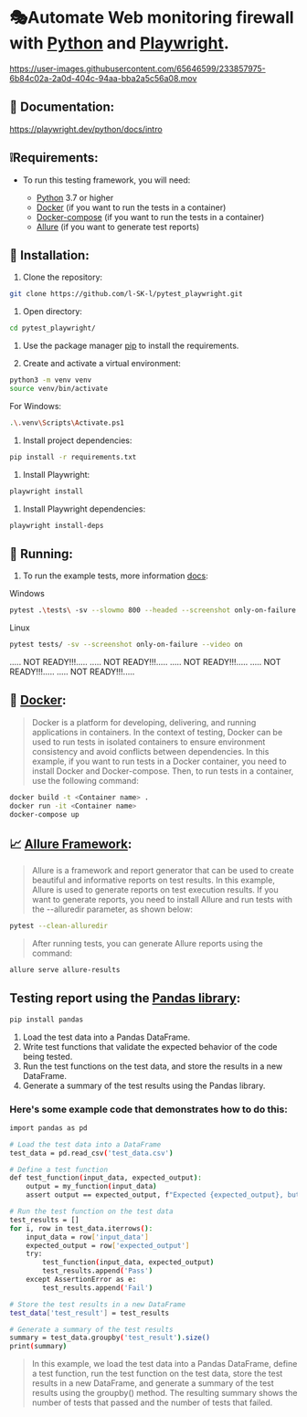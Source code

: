 # 🎭Automate Web monitoring firewall with [Python](https://www.python.org/) and [Playwright](https://playwright.dev/python/).

https://user-images.githubusercontent.com/65646599/233857975-6b84c02a-2a0d-404c-94aa-bba2a5c56a08.mov

## 📖 Documentation:

https://playwright.dev/python/docs/intro

## ❕Requirements:
* To run this testing framework, you will need:

  * [Python](https://www.python.org/) 3.7 or higher
  * [Docker](https://www.docker.com/) (if you want to run the tests in a container)
  * [Docker-compose](https://docs.docker.com/compose/) (if you want to run the tests in a container)
  * [Allure](https://github.com/allure-framework) (if you want to generate test reports)

## 🔧 Installation: 

1. Clone the repository:
```sh
git clone https://github.com/l-SK-l/pytest_playwright.git
```
1. Open directory:
```sh
cd pytest_playwright/
```

1. Use the package manager [pip](https://pip.pypa.io/en/stable/) to install the requirements.

1. Create and activate a virtual environment:
```sh
python3 -m venv venv
source venv/bin/activate
```
 For Windows:
```sh
.\.venv\Scripts\Activate.ps1
```

1. Install project dependencies: 
```sh
pip install -r requirements.txt
```
1. Install Playwright:
```sh
playwright install
```
1. Install Playwright dependencies:
```sh
playwright install-deps
```

## 🚀 Running:


1. To run the example tests, more information [docs](https://playwright.dev/python/docs/running-tests):

Windows
```sh
pytest .\tests\ -sv --slowmo 800 --headed --screenshot only-on-failure --video on
```

Linux
```sh
pytest tests/ -sv --screenshot only-on-failure --video on
```

..... NOT READY!!!.....
..... NOT READY!!!.....
..... NOT READY!!!.....
..... NOT READY!!!.....
..... NOT READY!!!.....

## 🐳 [Docker](https://www.docker.com/):
>Docker is a platform for developing, delivering, and running applications in containers. In the context of testing, Docker can be used to run tests in isolated containers to ensure environment consistency and avoid conflicts between dependencies. In this example, if you want to run tests in a Docker container, you need to install Docker and Docker-compose. Then, to run tests in a container, use the following command:
```sh
docker build -t <Container name> .
docker run -it <Container name>
docker-compose up
```
## 📈 [Allure Framework](https://github.com/allure-framework):
>Allure is a framework and report generator that can be used to create beautiful and informative reports on test results. In this example, Allure is used to generate reports on test execution results. If you want to generate reports, you need to install Allure and run tests with the --alluredir parameter, as shown below:
```sh
pytest --clean-alluredir
```
>After running tests, you can generate Allure reports using the command:

```sh
allure serve allure-results
```
## Testing report using the [Pandas library](https://github.com/pandas-dev/pandas):
```sh
pip install pandas
```
1. Load the test data into a Pandas DataFrame.
2. Write test functions that validate the expected behavior of the code being tested.
3. Run the test functions on the test data, and store the results in a new DataFrame.
4. Generate a summary of the test results using the Pandas library.
### Here's some example code that demonstrates how to do this:
```sh
import pandas as pd

# Load the test data into a DataFrame
test_data = pd.read_csv('test_data.csv')

# Define a test function
def test_function(input_data, expected_output):
    output = my_function(input_data)
    assert output == expected_output, f"Expected {expected_output}, but got {output}."

# Run the test function on the test data
test_results = []
for i, row in test_data.iterrows():
    input_data = row['input_data']
    expected_output = row['expected_output']
    try:
        test_function(input_data, expected_output)
        test_results.append('Pass')
    except AssertionError as e:
        test_results.append('Fail')

# Store the test results in a new DataFrame
test_data['test_result'] = test_results

# Generate a summary of the test results
summary = test_data.groupby('test_result').size()
print(summary)
```
>In this example, we load the test data into a Pandas DataFrame, define a test function, run the test function on the test data, store the test results in a new DataFrame, and generate a summary of the test results using the groupby() method. The resulting summary shows the number of tests that passed and the number of tests that failed.